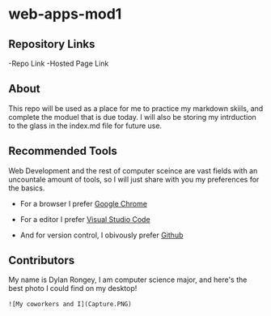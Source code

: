 # web-apps-mod1


## Repository Links

-Repo Link
-Hosted Page Link



## About
This repo will be used as a place for me to practice my markdown skiils, and complete the moduel that is due today. I will also be storing my intrduction to the glass in the index.md file for future use.


## Recommended Tools
Web Development and the rest of computer sceince are vast fields with an uncountale amount of tools, so I will just share with you my preferences for the basics.

- For a browser I prefer
 [Google Chrome](https://www.google.com/chrome/)

- For a editor I prefer
[Visual Studio Code](https://code.visualstudio.com/)

- And for version control, I obivously prefer
[Github](https://www.github.com)

## Contributors
My name is Dylan Rongey, I am computer science major, and here's the best photo I could find on my desktop!

	![My coworkers and I](Capture.PNG)
